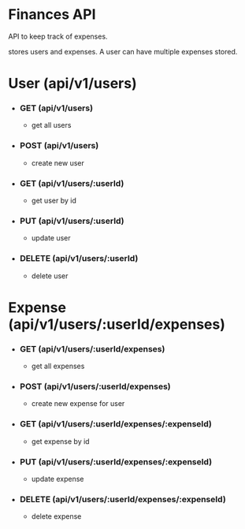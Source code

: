 # Finances API
API to keep track of expenses.

stores users and expenses. A user can have multiple expenses stored.

# User (api/v1/users)

* ### GET (api/v1/users)
    * get all users
* ### POST (api/v1/users)
    * create new user
* ### GET (api/v1/users/:userId)
    * get user by id
* ### PUT (api/v1/users/:userId)
    * update user
* ### DELETE (api/v1/users/:userId)
    * delete user

# Expense (api/v1/users/:userId/expenses)

* ### GET (api/v1/users/:userId/expenses)
    * get all expenses
* ### POST (api/v1/users/:userId/expenses)
    * create new expense for user
* ### GET (api/v1/users/:userId/expenses/:expenseId)
    * get expense by id
* ### PUT (api/v1/users/:userId/expenses/:expenseId)
    * update expense
* ### DELETE (api/v1/users/:userId/expenses/:expenseId)
    * delete expense
